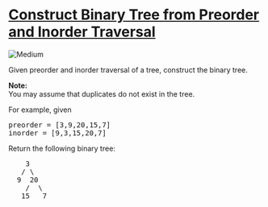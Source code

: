 # [Construct Binary Tree from Preorder and Inorder Traversal](https://leetcode.com/problems/construct-binary-tree-from-preorder-and-inorder-traversal/)
<img src="https://img.shields.io/badge/difficulty-medium-orange.svg?style=flat-square" alt="Medium" />

<p>Given preorder and inorder traversal of a tree, construct the binary tree.</p>

<p><strong>Note:</strong><br />
You may assume that duplicates do not exist in the tree.</p>

<p>For example, given</p>

<pre>
preorder =&nbsp;[3,9,20,15,7]
inorder = [9,3,15,20,7]</pre>

<p>Return the following binary tree:</p>

<pre>
    3
   / \
  9  20
    /  \
   15   7</pre>

